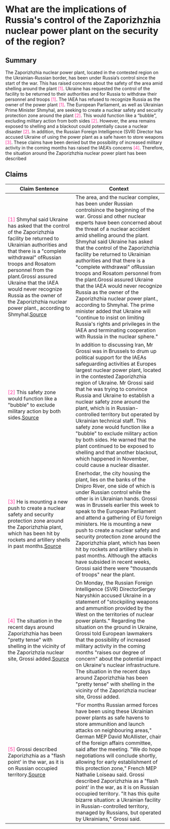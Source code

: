 # What are the implications of Russia's control of the Zaporizhzhia nuclear power plant on the security of the region?

## Summary
The Zaporizhzhia nuclear power plant, located in the contested region on the Ukrainian-Russian border, has been under Russia’s control since the start of the war. This has raised concerns about the safety of the area amid shelling around the plant <font color=#FF3399>[1]</font>. Ukraine has requested the control of the facility to be returned to their authorities and for Russia to withdraw their personnel and troops <font color=#FF3399>[1]</font>. The IAEA has refused to recognize Russia as the owner of the power plant <font color=#FF3399>[1]</font>. The European Parliament, as well as Ukrainian Prime Minister Shmyhal, are seeking to create a nuclear safety and security protection zone around the plant <font color=#FF3399>[2]</font>. This would function like a “bubble”, excluding military action from both sides <font color=#FF3399>[2]</font>. However, the area remains exposed to shelling and a blackout could potentially cause a nuclear disaster <font color=#FF3399>[2]</font>. In addition, the Russian Foreign Intelligence (SVR) Director has accused Ukraine of using the power plant as a safe haven to store weapons <font color=#FF3399>[3]</font>. These claims have been denied but the possibility of increased military activity in the coming months has raised the IAEA’s concerns <font color=#FF3399>[4]</font>. Therefore, the situation around the Zaporizhzhia nuclear power plant has been described

## Claims
| Claim Sentence | Context |
|---|---|
|<font color=#FF3399>[1]</font> Shmyhal said Ukraine has asked that the control of the Zaporizhzhia facility be returned to Ukrainian authorities and that there is a "complete withdrawal" ofRussian troops and Rosatom personnel from the plant.Grossi assured Ukraine that the IAEA would never recognize Russia as the owner of the Zaporizhzhia nuclear power plant., according to Shmyhal.<a href="https://www.cnn.com/europe/live-news/russia-ukraine-war-news-1-18-23/h_edc0b0e2fb215d02f52a4830854b575f" target="_blank">Source</a>| The area, and the nuclear complex, has been under Russian controlsince the beginning of the war. Grossi and other nuclear experts have been concerned about the threat of a nuclear accident amid shelling around the plant. Shmyhal said Ukraine has asked that the control of the Zaporizhzhia facility be returned to Ukrainian authorities and that there is a "complete withdrawal" ofRussian troops and Rosatom personnel from the plant.Grossi assured Ukraine that the IAEA would never recognize Russia as the owner of the Zaporizhzhia nuclear power plant., according to Shmyhal. The prime minister added that Ukraine will "continue to insist on limiting Russia's rights and privileges in the IAEA and terminating cooperation with Russia in the nuclear sphere."|
|<font color=#FF3399>[2]</font> This safety zone would function like a "bubble" to exclude military action by both sides.<a href="https://www.thenationalnews.com/world/europe/2023/01/24/un-nuclear-chief-headed-to-tehran-in-february/" target="_blank">Source</a>| In addition to discussing Iran, Mr Grossi was in Brussels to drum up political support for the IAEAs safeguarding activities at Europes largest nuclear power plant, located in the contested Zaporizhzhia region of Ukraine. Mr Grossi said that he was trying to convince Russia and Ukraine to establish a nuclear safety zone around the plant, which is in Russian-controlled territory but operated by Ukrainian technical staff. This safety zone would function like a "bubble" to exclude military action by both sides. He warned that the plant continued to be exposed to shelling and that another blackout, which happened in November, could cause a nuclear disaster.|
|<font color=#FF3399>[3]</font> He is mounting a new push to create a nuclear safety and security protection zone around the Zaporizhzhia plant, which has been hit by rockets and artillery shells in past months.<a href="https://www.politico.eu/article/ukraine-war-military-nuclear-accident-atomic-safety-chief-rafael-mariano-grossi/" target="_blank">Source</a>| Enerhodar, the city housing the plant, lies on the banks of the Dnipro River, one side of which is under Russian control while the other is in Ukrainian hands. Grossi was in Brussels earlier this week to speak to the European Parliament and attend a gathering of EU foreign ministers. He is mounting a new push to create a nuclear safety and security protection zone around the Zaporizhzhia plant, which has been hit by rockets and artillery shells in past months. Although the attacks have subsided in recent weeks, Grossi said there were "thousands of troops" near the plant.|
|<font color=#FF3399>[4]</font> The situation in the recent days around Zaporizhzhia has been "pretty tense" with shelling in the vicinity of the Zaporizhzia nuclear site, Grossi added.<a href="https://www.cnn.com/europe/live-news/russia-ukraine-war-news-1-24-23/h_d6955f8da3d8d83bd88e1ef757f17988" target="_blank">Source</a>| On Monday, the Russian Foreign Intelligence (SVR) DirectorSergey Naryshkin accused Ukraine in a statement of "stockpiling weapons and ammunition provided by the West on the territories of nuclear power plants." Regarding the situation on the ground in Ukraine, Grossi told European lawmakers that the possibility of increased military activity in the coming months "raises our degree of concern" about the potential impact on Ukraine's nuclear infrastructure. The situation in the recent days around Zaporizhzhia has been "pretty tense" with shelling in the vicinity of the Zaporizhzia nuclear site, Grossi added.|
|<font color=#FF3399>[5]</font> Grossi described Zaporizhzhia as a "flash point' in the war, as it is on Russian occupied territory.<a href="https://euobserver.com/ukraine/156639" target="_blank">Source</a>| "For months Russian armed forces have been using these Ukrainian power plants as safe havens to store ammunition and launch attacks on neighbouring areas," German MEP David McAllister, chair of the foreign affairs committee, said after the meeting. "We do hope negotiations will conclude shortly, allowing for early establishment of this protection zone," French MEP Nathalie Loiseau said. Grossi described Zaporizhzhia as a "flash point' in the war, as it is on Russian occupied territory. "It has this quite bizarre situation: a Ukrainian facility in Russian-controlled territory, managed by Russians, but operated by Ukrainians," Grossi said.|
